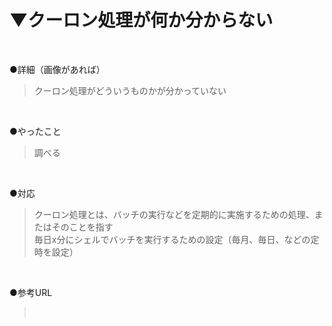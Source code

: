 # ▼クーロン処理が何か分からない<br>
<br>

●詳細（画像があれば）<br>
>クーロン処理がどういうものかが分かっていない<br>
<br>

●やったこと<br>
>調べる<br>
<br>

●対応<br>
>クーロン処理とは、バッチの実行などを定期的に実施するための処理、またはそのことを指す<br>
>毎日x分にシェルでバッチを実行するための設定（毎月、毎日、などの定時を設定）<br>
<br>

●参考URL<br>
><br>
<br>

